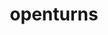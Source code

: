 ---
title: "openturns"
layout: cache
categories: [package, develop]
meta: {"versions": ["1.18", "1.20"], "compilers": ["gcc@=11.1.0"], "oss": ["ubuntu20.04"], "platforms": ["linux"], "targets": ["ppc64le", "x86_64_v3"], "stacks": ["e4s", "e4s-power", "root"], "num_specs": 54, "num_specs_by_stack": {"root": 54, "e4s-power": 7, "e4s": 7}}
spec_details: [{"hash": "natos2bghbhuzfx2x5f6va5p7clmc4u2", "compiler": "gcc@=11.1.0", "versions": ["1.20"], "os": "ubuntu20.04", "platform": "linux", "target": "ppc64le", "variants": ["build_system=cmake", "build_type=Release", "generator=make", "~ipo", "~libxml2", "+python"], "stacks": ["root"], "size": "-", "tarball": "https://binaries.spack.io/develop/build_cache/linux-ubuntu20.04-ppc64le/gcc-11.1.0/openturns-1.20/linux-ubuntu20.04-ppc64le-gcc-11.1.0-openturns-1.20-natos2bghbhuzfx2x5f6va5p7clmc4u2.spack"}, {"hash": "v64pam6p5arxhyikn7lyvzeq2uit3ygt", "compiler": "gcc@=11.1.0", "versions": ["1.18"], "os": "ubuntu20.04", "platform": "linux", "target": "ppc64le", "variants": ["build_system=cmake", "build_type=RelWithDebInfo", "generator=make", "~ipo", "+python"], "stacks": ["root"], "size": "-", "tarball": "https://binaries.spack.io/develop/build_cache/linux-ubuntu20.04-ppc64le/gcc-11.1.0/openturns-1.18/linux-ubuntu20.04-ppc64le-gcc-11.1.0-openturns-1.18-v64pam6p5arxhyikn7lyvzeq2uit3ygt.spack"}, {"hash": "dknt3lvsffkazift7x2zp2fhb5z3kli7", "compiler": "gcc@=11.1.0", "versions": ["1.18"], "os": "ubuntu20.04", "platform": "linux", "target": "ppc64le", "variants": ["build_system=cmake", "build_type=RelWithDebInfo", "generator=make", "~ipo", "+python"], "stacks": ["root"], "size": "-", "tarball": "https://binaries.spack.io/develop/build_cache/linux-ubuntu20.04-ppc64le/gcc-11.1.0/openturns-1.18/linux-ubuntu20.04-ppc64le-gcc-11.1.0-openturns-1.18-dknt3lvsffkazift7x2zp2fhb5z3kli7.spack"}, {"hash": "5pkdmalht6exkvwklhlo5hn5siwuehhb", "compiler": "gcc@=11.1.0", "versions": ["1.20"], "os": "ubuntu20.04", "platform": "linux", "target": "ppc64le", "variants": ["build_system=cmake", "build_type=Release", "generator=make", "~ipo", "~libxml2", "+python"], "stacks": ["root"], "size": "-", "tarball": "https://binaries.spack.io/develop/build_cache/linux-ubuntu20.04-ppc64le/gcc-11.1.0/openturns-1.20/linux-ubuntu20.04-ppc64le-gcc-11.1.0-openturns-1.20-5pkdmalht6exkvwklhlo5hn5siwuehhb.spack"}, {"hash": "2sa6lpmj2lk3ubgi5dbjk2okjrytigq3", "compiler": "gcc@=11.1.0", "versions": ["1.18"], "os": "ubuntu20.04", "platform": "linux", "target": "ppc64le", "variants": ["build_system=cmake", "build_type=RelWithDebInfo", "generator=make", "~ipo", "+python"], "stacks": ["root"], "size": "-", "tarball": "https://binaries.spack.io/develop/build_cache/linux-ubuntu20.04-ppc64le/gcc-11.1.0/openturns-1.18/linux-ubuntu20.04-ppc64le-gcc-11.1.0-openturns-1.18-2sa6lpmj2lk3ubgi5dbjk2okjrytigq3.spack"}, {"hash": "632fip54ok6w4jpr7hp4yzdfet7bvlyg", "compiler": "gcc@=11.1.0", "versions": ["1.20"], "os": "ubuntu20.04", "platform": "linux", "target": "ppc64le", "variants": ["build_system=cmake", "build_type=Release", "generator=make", "~ipo", "~libxml2", "+python"], "stacks": ["root", "e4s-power"], "size": "-", "tarball": "https://binaries.spack.io/develop/build_cache/linux-ubuntu20.04-ppc64le/gcc-11.1.0/openturns-1.20/linux-ubuntu20.04-ppc64le-gcc-11.1.0-openturns-1.20-632fip54ok6w4jpr7hp4yzdfet7bvlyg.spack"}, {"hash": "53abjll4q4zesk2cw45nbpm4ejtyvld4", "compiler": "gcc@=11.1.0", "versions": ["1.20"], "os": "ubuntu20.04", "platform": "linux", "target": "ppc64le", "variants": ["build_system=cmake", "build_type=Release", "generator=make", "~ipo", "~libxml2", "+python"], "stacks": ["root", "e4s-power"], "size": "-", "tarball": "https://binaries.spack.io/develop/build_cache/linux-ubuntu20.04-ppc64le/gcc-11.1.0/openturns-1.20/linux-ubuntu20.04-ppc64le-gcc-11.1.0-openturns-1.20-53abjll4q4zesk2cw45nbpm4ejtyvld4.spack"}, {"hash": "adkzvlkhxm5r5oi5clopcc7s6nj7bqbc", "compiler": "gcc@=11.1.0", "versions": ["1.20"], "os": "ubuntu20.04", "platform": "linux", "target": "ppc64le", "variants": ["build_system=cmake", "build_type=Release", "generator=make", "~ipo", "~libxml2", "+python"], "stacks": ["root"], "size": "-", "tarball": "https://binaries.spack.io/develop/build_cache/linux-ubuntu20.04-ppc64le/gcc-11.1.0/openturns-1.20/linux-ubuntu20.04-ppc64le-gcc-11.1.0-openturns-1.20-adkzvlkhxm5r5oi5clopcc7s6nj7bqbc.spack"}, {"hash": "c2cf2kx6kaf6shg5i2nkhnbmr5s6habm", "compiler": "gcc@=11.1.0", "versions": ["1.20"], "os": "ubuntu20.04", "platform": "linux", "target": "ppc64le", "variants": ["build_system=cmake", "build_type=Release", "generator=make", "~ipo", "~libxml2", "+python"], "stacks": ["root"], "size": "-", "tarball": "https://binaries.spack.io/develop/build_cache/linux-ubuntu20.04-ppc64le/gcc-11.1.0/openturns-1.20/linux-ubuntu20.04-ppc64le-gcc-11.1.0-openturns-1.20-c2cf2kx6kaf6shg5i2nkhnbmr5s6habm.spack"}, {"hash": "g4y5ll6krqlxnuuo2pvckow4d6ponmvo", "compiler": "gcc@=11.1.0", "versions": ["1.20"], "os": "ubuntu20.04", "platform": "linux", "target": "ppc64le", "variants": ["build_system=cmake", "build_type=Release", "generator=make", "~ipo", "~libxml2", "+python"], "stacks": ["root"], "size": "-", "tarball": "https://binaries.spack.io/develop/build_cache/linux-ubuntu20.04-ppc64le/gcc-11.1.0/openturns-1.20/linux-ubuntu20.04-ppc64le-gcc-11.1.0-openturns-1.20-g4y5ll6krqlxnuuo2pvckow4d6ponmvo.spack"}, {"hash": "xgkpzuxcyh6l2kecdv6zyzlx46ytdzwo", "compiler": "gcc@=11.1.0", "versions": ["1.20"], "os": "ubuntu20.04", "platform": "linux", "target": "ppc64le", "variants": ["build_system=cmake", "build_type=Release", "generator=make", "~ipo", "~libxml2", "+python"], "stacks": ["root"], "size": "-", "tarball": "https://binaries.spack.io/develop/build_cache/linux-ubuntu20.04-ppc64le/gcc-11.1.0/openturns-1.20/linux-ubuntu20.04-ppc64le-gcc-11.1.0-openturns-1.20-xgkpzuxcyh6l2kecdv6zyzlx46ytdzwo.spack"}, {"hash": "ygjplyx2skohubu5hxrcde7m372kmshc", "compiler": "gcc@=11.1.0", "versions": ["1.20"], "os": "ubuntu20.04", "platform": "linux", "target": "ppc64le", "variants": ["build_system=cmake", "build_type=Release", "generator=make", "~ipo", "~libxml2", "+python"], "stacks": ["root"], "size": "-", "tarball": "https://binaries.spack.io/develop/build_cache/linux-ubuntu20.04-ppc64le/gcc-11.1.0/openturns-1.20/linux-ubuntu20.04-ppc64le-gcc-11.1.0-openturns-1.20-ygjplyx2skohubu5hxrcde7m372kmshc.spack"}, {"hash": "x5savb4vymwzcoopkbevfcxebytnqy35", "compiler": "gcc@=11.1.0", "versions": ["1.20"], "os": "ubuntu20.04", "platform": "linux", "target": "ppc64le", "variants": ["build_system=cmake", "build_type=Release", "generator=make", "~ipo", "~libxml2", "+python"], "stacks": ["root"], "size": "-", "tarball": "https://binaries.spack.io/develop/build_cache/linux-ubuntu20.04-ppc64le/gcc-11.1.0/openturns-1.20/linux-ubuntu20.04-ppc64le-gcc-11.1.0-openturns-1.20-x5savb4vymwzcoopkbevfcxebytnqy35.spack"}, {"hash": "c6fhdtnboiut24ccxfndd5hewmwiyptc", "compiler": "gcc@=11.1.0", "versions": ["1.18"], "os": "ubuntu20.04", "platform": "linux", "target": "ppc64le", "variants": ["build_system=cmake", "build_type=RelWithDebInfo", "generator=make", "~ipo", "+python"], "stacks": ["root"], "size": "-", "tarball": "https://binaries.spack.io/develop/build_cache/linux-ubuntu20.04-ppc64le/gcc-11.1.0/openturns-1.18/linux-ubuntu20.04-ppc64le-gcc-11.1.0-openturns-1.18-c6fhdtnboiut24ccxfndd5hewmwiyptc.spack"}, {"hash": "irdvl3mp3q3imreghhdlt2ecdplllxjq", "compiler": "gcc@=11.1.0", "versions": ["1.20"], "os": "ubuntu20.04", "platform": "linux", "target": "ppc64le", "variants": ["build_system=cmake", "build_type=Release", "generator=make", "~ipo", "~libxml2", "+python"], "stacks": ["root", "e4s-power"], "size": "-", "tarball": "https://binaries.spack.io/develop/build_cache/linux-ubuntu20.04-ppc64le/gcc-11.1.0/openturns-1.20/linux-ubuntu20.04-ppc64le-gcc-11.1.0-openturns-1.20-irdvl3mp3q3imreghhdlt2ecdplllxjq.spack"}, {"hash": "sgtvlffspmc2cq75eli33d5xus2or3mn", "compiler": "gcc@=11.1.0", "versions": ["1.20"], "os": "ubuntu20.04", "platform": "linux", "target": "ppc64le", "variants": ["build_system=cmake", "build_type=Release", "generator=make", "~ipo", "~libxml2", "+python"], "stacks": ["root"], "size": "-", "tarball": "https://binaries.spack.io/develop/build_cache/linux-ubuntu20.04-ppc64le/gcc-11.1.0/openturns-1.20/linux-ubuntu20.04-ppc64le-gcc-11.1.0-openturns-1.20-sgtvlffspmc2cq75eli33d5xus2or3mn.spack"}, {"hash": "kbrj7sudcjdda45ju7bgs6mztwcqz3iw", "compiler": "gcc@=11.1.0", "versions": ["1.20"], "os": "ubuntu20.04", "platform": "linux", "target": "ppc64le", "variants": ["build_system=cmake", "build_type=Release", "generator=make", "~ipo", "~libxml2", "+python"], "stacks": ["root", "e4s-power"], "size": "-", "tarball": "https://binaries.spack.io/develop/build_cache/linux-ubuntu20.04-ppc64le/gcc-11.1.0/openturns-1.20/linux-ubuntu20.04-ppc64le-gcc-11.1.0-openturns-1.20-kbrj7sudcjdda45ju7bgs6mztwcqz3iw.spack"}, {"hash": "fop6v3kzgstg5pjraky5akffisjq6lqz", "compiler": "gcc@=11.1.0", "versions": ["1.20"], "os": "ubuntu20.04", "platform": "linux", "target": "ppc64le", "variants": ["build_system=cmake", "build_type=Release", "generator=make", "~ipo", "~libxml2", "+python"], "stacks": ["root"], "size": "-", "tarball": "https://binaries.spack.io/develop/build_cache/linux-ubuntu20.04-ppc64le/gcc-11.1.0/openturns-1.20/linux-ubuntu20.04-ppc64le-gcc-11.1.0-openturns-1.20-fop6v3kzgstg5pjraky5akffisjq6lqz.spack"}, {"hash": "hkrw4grcvpfyuzq2245fgxmaomaxuvfe", "compiler": "gcc@=11.1.0", "versions": ["1.18"], "os": "ubuntu20.04", "platform": "linux", "target": "ppc64le", "variants": ["build_system=cmake", "build_type=Release", "generator=make", "~ipo", "+python"], "stacks": ["root"], "size": "-", "tarball": "https://binaries.spack.io/develop/build_cache/linux-ubuntu20.04-ppc64le/gcc-11.1.0/openturns-1.18/linux-ubuntu20.04-ppc64le-gcc-11.1.0-openturns-1.18-hkrw4grcvpfyuzq2245fgxmaomaxuvfe.spack"}, {"hash": "y33mwe2koiymsn6f4qw4l3nvgogd426u", "compiler": "gcc@=11.1.0", "versions": ["1.20"], "os": "ubuntu20.04", "platform": "linux", "target": "ppc64le", "variants": ["build_system=cmake", "build_type=Release", "generator=make", "~ipo", "~libxml2", "+python"], "stacks": ["root"], "size": "-", "tarball": "https://binaries.spack.io/develop/build_cache/linux-ubuntu20.04-ppc64le/gcc-11.1.0/openturns-1.20/linux-ubuntu20.04-ppc64le-gcc-11.1.0-openturns-1.20-y33mwe2koiymsn6f4qw4l3nvgogd426u.spack"}, {"hash": "smplpz53yres5phmxwks354huhjrjrah", "compiler": "gcc@=11.1.0", "versions": ["1.20"], "os": "ubuntu20.04", "platform": "linux", "target": "ppc64le", "variants": ["build_system=cmake", "build_type=Release", "generator=make", "~ipo", "~libxml2", "+python"], "stacks": ["root"], "size": "-", "tarball": "https://binaries.spack.io/develop/build_cache/linux-ubuntu20.04-ppc64le/gcc-11.1.0/openturns-1.20/linux-ubuntu20.04-ppc64le-gcc-11.1.0-openturns-1.20-smplpz53yres5phmxwks354huhjrjrah.spack"}, {"hash": "no7m32aldcirouhjbs7l3cath7rmtltd", "compiler": "gcc@=11.1.0", "versions": ["1.20"], "os": "ubuntu20.04", "platform": "linux", "target": "ppc64le", "variants": ["build_system=cmake", "build_type=Release", "generator=make", "~ipo", "~libxml2", "+python"], "stacks": ["root"], "size": "-", "tarball": "https://binaries.spack.io/develop/build_cache/linux-ubuntu20.04-ppc64le/gcc-11.1.0/openturns-1.20/linux-ubuntu20.04-ppc64le-gcc-11.1.0-openturns-1.20-no7m32aldcirouhjbs7l3cath7rmtltd.spack"}, {"hash": "kbz2gcsrry34ol752dbv5u7phzsfbwac", "compiler": "gcc@=11.1.0", "versions": ["1.20"], "os": "ubuntu20.04", "platform": "linux", "target": "ppc64le", "variants": ["build_system=cmake", "build_type=Release", "generator=make", "~ipo", "~libxml2", "+python"], "stacks": ["root", "e4s-power"], "size": "-", "tarball": "https://binaries.spack.io/develop/build_cache/linux-ubuntu20.04-ppc64le/gcc-11.1.0/openturns-1.20/linux-ubuntu20.04-ppc64le-gcc-11.1.0-openturns-1.20-kbz2gcsrry34ol752dbv5u7phzsfbwac.spack"}, {"hash": "25bvp6oxq3nazr3tlkwbkbs6cklplqmd", "compiler": "gcc@=11.1.0", "versions": ["1.20"], "os": "ubuntu20.04", "platform": "linux", "target": "ppc64le", "variants": ["build_system=cmake", "build_type=Release", "generator=make", "~ipo", "~libxml2", "+python"], "stacks": ["root", "e4s-power"], "size": "-", "tarball": "https://binaries.spack.io/develop/build_cache/linux-ubuntu20.04-ppc64le/gcc-11.1.0/openturns-1.20/linux-ubuntu20.04-ppc64le-gcc-11.1.0-openturns-1.20-25bvp6oxq3nazr3tlkwbkbs6cklplqmd.spack"}, {"hash": "xbqhkdoz4oweyllmg7xeaznjqt4lox64", "compiler": "gcc@=11.1.0", "versions": ["1.18"], "os": "ubuntu20.04", "platform": "linux", "target": "ppc64le", "variants": ["build_system=cmake", "build_type=Release", "generator=make", "~ipo", "+python"], "stacks": ["root"], "size": "-", "tarball": "https://binaries.spack.io/develop/build_cache/linux-ubuntu20.04-ppc64le/gcc-11.1.0/openturns-1.18/linux-ubuntu20.04-ppc64le-gcc-11.1.0-openturns-1.18-xbqhkdoz4oweyllmg7xeaznjqt4lox64.spack"}, {"hash": "ysxvkd6ywfcf6z5fu2wbsy67wkbvuk4t", "compiler": "gcc@=11.1.0", "versions": ["1.20"], "os": "ubuntu20.04", "platform": "linux", "target": "ppc64le", "variants": ["build_system=cmake", "build_type=Release", "generator=make", "~ipo", "~libxml2", "+python"], "stacks": ["root", "e4s-power"], "size": "-", "tarball": "https://binaries.spack.io/develop/build_cache/linux-ubuntu20.04-ppc64le/gcc-11.1.0/openturns-1.20/linux-ubuntu20.04-ppc64le-gcc-11.1.0-openturns-1.20-ysxvkd6ywfcf6z5fu2wbsy67wkbvuk4t.spack"}, {"hash": "25vg3sdmioybn26vssnpqda4bdwq5sej", "compiler": "gcc@=11.1.0", "versions": ["1.20"], "os": "ubuntu20.04", "platform": "linux", "target": "ppc64le", "variants": ["build_system=cmake", "build_type=Release", "generator=make", "~ipo", "~libxml2", "+python"], "stacks": ["root"], "size": "-", "tarball": "https://binaries.spack.io/develop/build_cache/linux-ubuntu20.04-ppc64le/gcc-11.1.0/openturns-1.20/linux-ubuntu20.04-ppc64le-gcc-11.1.0-openturns-1.20-25vg3sdmioybn26vssnpqda4bdwq5sej.spack"}, {"hash": "32odhegnd3sphtk4br7mrh65mxs5n2fd", "compiler": "gcc@=11.1.0", "versions": ["1.20"], "os": "ubuntu20.04", "platform": "linux", "target": "x86_64_v3", "variants": ["build_system=cmake", "build_type=Release", "generator=make", "~ipo", "~libxml2", "+python"], "stacks": ["root"], "size": "-", "tarball": "https://binaries.spack.io/develop/build_cache/linux-ubuntu20.04-x86_64_v3/gcc-11.1.0/openturns-1.20/linux-ubuntu20.04-x86_64_v3-gcc-11.1.0-openturns-1.20-32odhegnd3sphtk4br7mrh65mxs5n2fd.spack"}, {"hash": "55lezghaqpagofbzlw2ldvqdn26to7yh", "compiler": "gcc@=11.1.0", "versions": ["1.18"], "os": "ubuntu20.04", "platform": "linux", "target": "x86_64_v3", "variants": ["build_system=cmake", "build_type=RelWithDebInfo", "generator=make", "~ipo", "+python"], "stacks": ["root"], "size": "-", "tarball": "https://binaries.spack.io/develop/build_cache/linux-ubuntu20.04-x86_64_v3/gcc-11.1.0/openturns-1.18/linux-ubuntu20.04-x86_64_v3-gcc-11.1.0-openturns-1.18-55lezghaqpagofbzlw2ldvqdn26to7yh.spack"}, {"hash": "wweiev633wwvz47muymbu64et3mbezvf", "compiler": "gcc@=11.1.0", "versions": ["1.18"], "os": "ubuntu20.04", "platform": "linux", "target": "x86_64_v3", "variants": ["build_system=cmake", "build_type=RelWithDebInfo", "generator=make", "~ipo", "+python"], "stacks": ["root"], "size": "-", "tarball": "https://binaries.spack.io/develop/build_cache/linux-ubuntu20.04-x86_64_v3/gcc-11.1.0/openturns-1.18/linux-ubuntu20.04-x86_64_v3-gcc-11.1.0-openturns-1.18-wweiev633wwvz47muymbu64et3mbezvf.spack"}, {"hash": "ivlgaiquehulde6lcgvahv3x2fdpq37w", "compiler": "gcc@=11.1.0", "versions": ["1.18"], "os": "ubuntu20.04", "platform": "linux", "target": "x86_64_v3", "variants": ["build_system=cmake", "build_type=RelWithDebInfo", "generator=make", "~ipo", "+python"], "stacks": ["root"], "size": "-", "tarball": "https://binaries.spack.io/develop/build_cache/linux-ubuntu20.04-x86_64_v3/gcc-11.1.0/openturns-1.18/linux-ubuntu20.04-x86_64_v3-gcc-11.1.0-openturns-1.18-ivlgaiquehulde6lcgvahv3x2fdpq37w.spack"}, {"hash": "2ifvv6qbao3afpqdgegf22mcubavtqae", "compiler": "gcc@=11.1.0", "versions": ["1.20"], "os": "ubuntu20.04", "platform": "linux", "target": "x86_64_v3", "variants": ["build_system=cmake", "build_type=Release", "generator=make", "~ipo", "~libxml2", "+python"], "stacks": ["root"], "size": "-", "tarball": "https://binaries.spack.io/develop/build_cache/linux-ubuntu20.04-x86_64_v3/gcc-11.1.0/openturns-1.20/linux-ubuntu20.04-x86_64_v3-gcc-11.1.0-openturns-1.20-2ifvv6qbao3afpqdgegf22mcubavtqae.spack"}, {"hash": "vwdno7rsxqvwppjxtxag4qgixx3dkx72", "compiler": "gcc@=11.1.0", "versions": ["1.20"], "os": "ubuntu20.04", "platform": "linux", "target": "x86_64_v3", "variants": ["build_system=cmake", "build_type=Release", "generator=make", "~ipo", "~libxml2", "+python"], "stacks": ["root", "e4s"], "size": "-", "tarball": "https://binaries.spack.io/develop/build_cache/linux-ubuntu20.04-x86_64_v3/gcc-11.1.0/openturns-1.20/linux-ubuntu20.04-x86_64_v3-gcc-11.1.0-openturns-1.20-vwdno7rsxqvwppjxtxag4qgixx3dkx72.spack"}, {"hash": "3hznbj5ulb2dyqlpai2vm5gh5nnzjotq", "compiler": "gcc@=11.1.0", "versions": ["1.20"], "os": "ubuntu20.04", "platform": "linux", "target": "x86_64_v3", "variants": ["build_system=cmake", "build_type=Release", "generator=make", "~ipo", "~libxml2", "+python"], "stacks": ["root"], "size": "-", "tarball": "https://binaries.spack.io/develop/build_cache/linux-ubuntu20.04-x86_64_v3/gcc-11.1.0/openturns-1.20/linux-ubuntu20.04-x86_64_v3-gcc-11.1.0-openturns-1.20-3hznbj5ulb2dyqlpai2vm5gh5nnzjotq.spack"}, {"hash": "mmllz7uxvayy6jnv7eiy446jixyw2ns4", "compiler": "gcc@=11.1.0", "versions": ["1.20"], "os": "ubuntu20.04", "platform": "linux", "target": "x86_64_v3", "variants": ["build_system=cmake", "build_type=Release", "generator=make", "~ipo", "~libxml2", "+python"], "stacks": ["root"], "size": "-", "tarball": "https://binaries.spack.io/develop/build_cache/linux-ubuntu20.04-x86_64_v3/gcc-11.1.0/openturns-1.20/linux-ubuntu20.04-x86_64_v3-gcc-11.1.0-openturns-1.20-mmllz7uxvayy6jnv7eiy446jixyw2ns4.spack"}, {"hash": "5kdygckuhktk6ljwd2gfssq42donem6e", "compiler": "gcc@=11.1.0", "versions": ["1.20"], "os": "ubuntu20.04", "platform": "linux", "target": "x86_64_v3", "variants": ["build_system=cmake", "build_type=Release", "generator=make", "~ipo", "~libxml2", "+python"], "stacks": ["root"], "size": "-", "tarball": "https://binaries.spack.io/develop/build_cache/linux-ubuntu20.04-x86_64_v3/gcc-11.1.0/openturns-1.20/linux-ubuntu20.04-x86_64_v3-gcc-11.1.0-openturns-1.20-5kdygckuhktk6ljwd2gfssq42donem6e.spack"}, {"hash": "axamdcxphxhtw3jen45jnq5t2jtimjx6", "compiler": "gcc@=11.1.0", "versions": ["1.20"], "os": "ubuntu20.04", "platform": "linux", "target": "x86_64_v3", "variants": ["build_system=cmake", "build_type=Release", "generator=make", "~ipo", "~libxml2", "+python"], "stacks": ["root"], "size": "-", "tarball": "https://binaries.spack.io/develop/build_cache/linux-ubuntu20.04-x86_64_v3/gcc-11.1.0/openturns-1.20/linux-ubuntu20.04-x86_64_v3-gcc-11.1.0-openturns-1.20-axamdcxphxhtw3jen45jnq5t2jtimjx6.spack"}, {"hash": "c6efswm4pcgk6cjox5vodzqpsr4g3alh", "compiler": "gcc@=11.1.0", "versions": ["1.20"], "os": "ubuntu20.04", "platform": "linux", "target": "x86_64_v3", "variants": ["build_system=cmake", "build_type=Release", "generator=make", "~ipo", "~libxml2", "+python"], "stacks": ["root"], "size": "-", "tarball": "https://binaries.spack.io/develop/build_cache/linux-ubuntu20.04-x86_64_v3/gcc-11.1.0/openturns-1.20/linux-ubuntu20.04-x86_64_v3-gcc-11.1.0-openturns-1.20-c6efswm4pcgk6cjox5vodzqpsr4g3alh.spack"}, {"hash": "ujrmsu222t57xdwoktznpj7v5psi5fny", "compiler": "gcc@=11.1.0", "versions": ["1.20"], "os": "ubuntu20.04", "platform": "linux", "target": "x86_64_v3", "variants": ["build_system=cmake", "build_type=Release", "generator=make", "~ipo", "~libxml2", "+python"], "stacks": ["root"], "size": "-", "tarball": "https://binaries.spack.io/develop/build_cache/linux-ubuntu20.04-x86_64_v3/gcc-11.1.0/openturns-1.20/linux-ubuntu20.04-x86_64_v3-gcc-11.1.0-openturns-1.20-ujrmsu222t57xdwoktznpj7v5psi5fny.spack"}, {"hash": "7n5uiuid5eu5qghjkkmk3loy62eacwit", "compiler": "gcc@=11.1.0", "versions": ["1.20"], "os": "ubuntu20.04", "platform": "linux", "target": "x86_64_v3", "variants": ["build_system=cmake", "build_type=Release", "generator=make", "~ipo", "~libxml2", "+python"], "stacks": ["root", "e4s"], "size": "-", "tarball": "https://binaries.spack.io/develop/build_cache/linux-ubuntu20.04-x86_64_v3/gcc-11.1.0/openturns-1.20/linux-ubuntu20.04-x86_64_v3-gcc-11.1.0-openturns-1.20-7n5uiuid5eu5qghjkkmk3loy62eacwit.spack"}, {"hash": "52vk66y6y64xf7r2p3jmn4a3ounksopu", "compiler": "gcc@=11.1.0", "versions": ["1.18"], "os": "ubuntu20.04", "platform": "linux", "target": "x86_64_v3", "variants": ["build_system=cmake", "build_type=RelWithDebInfo", "generator=make", "~ipo", "+python"], "stacks": ["root"], "size": "-", "tarball": "https://binaries.spack.io/develop/build_cache/linux-ubuntu20.04-x86_64_v3/gcc-11.1.0/openturns-1.18/linux-ubuntu20.04-x86_64_v3-gcc-11.1.0-openturns-1.18-52vk66y6y64xf7r2p3jmn4a3ounksopu.spack"}, {"hash": "6nlb36lfsrycgld6whlzb22afdd23bbk", "compiler": "gcc@=11.1.0", "versions": ["1.20"], "os": "ubuntu20.04", "platform": "linux", "target": "x86_64_v3", "variants": ["build_system=cmake", "build_type=Release", "generator=make", "~ipo", "~libxml2", "+python"], "stacks": ["root"], "size": "-", "tarball": "https://binaries.spack.io/develop/build_cache/linux-ubuntu20.04-x86_64_v3/gcc-11.1.0/openturns-1.20/linux-ubuntu20.04-x86_64_v3-gcc-11.1.0-openturns-1.20-6nlb36lfsrycgld6whlzb22afdd23bbk.spack"}, {"hash": "xljn6mizu5qwqwv3zuac467ga4ylvumr", "compiler": "gcc@=11.1.0", "versions": ["1.20"], "os": "ubuntu20.04", "platform": "linux", "target": "x86_64_v3", "variants": ["build_system=cmake", "build_type=Release", "generator=make", "~ipo", "~libxml2", "+python"], "stacks": ["root"], "size": "-", "tarball": "https://binaries.spack.io/develop/build_cache/linux-ubuntu20.04-x86_64_v3/gcc-11.1.0/openturns-1.20/linux-ubuntu20.04-x86_64_v3-gcc-11.1.0-openturns-1.20-xljn6mizu5qwqwv3zuac467ga4ylvumr.spack"}, {"hash": "7lnyfyghw6dobnxnh4ozyenpyj35ewpb", "compiler": "gcc@=11.1.0", "versions": ["1.20"], "os": "ubuntu20.04", "platform": "linux", "target": "x86_64_v3", "variants": ["build_system=cmake", "build_type=Release", "generator=make", "~ipo", "~libxml2", "+python"], "stacks": ["root"], "size": "-", "tarball": "https://binaries.spack.io/develop/build_cache/linux-ubuntu20.04-x86_64_v3/gcc-11.1.0/openturns-1.20/linux-ubuntu20.04-x86_64_v3-gcc-11.1.0-openturns-1.20-7lnyfyghw6dobnxnh4ozyenpyj35ewpb.spack"}, {"hash": "2wdnrwxcumyxbe7nf73lhgzou7jtqemb", "compiler": "gcc@=11.1.0", "versions": ["1.20"], "os": "ubuntu20.04", "platform": "linux", "target": "x86_64_v3", "variants": ["build_system=cmake", "build_type=Release", "generator=make", "~ipo", "~libxml2", "+python"], "stacks": ["root", "e4s"], "size": "-", "tarball": "https://binaries.spack.io/develop/build_cache/linux-ubuntu20.04-x86_64_v3/gcc-11.1.0/openturns-1.20/linux-ubuntu20.04-x86_64_v3-gcc-11.1.0-openturns-1.20-2wdnrwxcumyxbe7nf73lhgzou7jtqemb.spack"}, {"hash": "4v4qe4ijlkxmhrh6iviukpmubhb5hvve", "compiler": "gcc@=11.1.0", "versions": ["1.20"], "os": "ubuntu20.04", "platform": "linux", "target": "x86_64_v3", "variants": ["build_system=cmake", "build_type=Release", "generator=make", "~ipo", "~libxml2", "+python"], "stacks": ["root"], "size": "-", "tarball": "https://binaries.spack.io/develop/build_cache/linux-ubuntu20.04-x86_64_v3/gcc-11.1.0/openturns-1.20/linux-ubuntu20.04-x86_64_v3-gcc-11.1.0-openturns-1.20-4v4qe4ijlkxmhrh6iviukpmubhb5hvve.spack"}, {"hash": "tkqjesv25thgk4idrryyqrq2vjzeq62u", "compiler": "gcc@=11.1.0", "versions": ["1.20"], "os": "ubuntu20.04", "platform": "linux", "target": "x86_64_v3", "variants": ["build_system=cmake", "build_type=Release", "generator=make", "~ipo", "~libxml2", "+python"], "stacks": ["root", "e4s"], "size": "-", "tarball": "https://binaries.spack.io/develop/build_cache/linux-ubuntu20.04-x86_64_v3/gcc-11.1.0/openturns-1.20/linux-ubuntu20.04-x86_64_v3-gcc-11.1.0-openturns-1.20-tkqjesv25thgk4idrryyqrq2vjzeq62u.spack"}, {"hash": "awmkgisqalluxnp6kbuc6tdkg2tx7sgv", "compiler": "gcc@=11.1.0", "versions": ["1.20"], "os": "ubuntu20.04", "platform": "linux", "target": "x86_64_v3", "variants": ["build_system=cmake", "build_type=Release", "generator=make", "~ipo", "~libxml2", "+python"], "stacks": ["root"], "size": "-", "tarball": "https://binaries.spack.io/develop/build_cache/linux-ubuntu20.04-x86_64_v3/gcc-11.1.0/openturns-1.20/linux-ubuntu20.04-x86_64_v3-gcc-11.1.0-openturns-1.20-awmkgisqalluxnp6kbuc6tdkg2tx7sgv.spack"}, {"hash": "h2qp6cm2x372oc7d5gvu7nioexnja2mw", "compiler": "gcc@=11.1.0", "versions": ["1.18"], "os": "ubuntu20.04", "platform": "linux", "target": "x86_64_v3", "variants": ["build_system=cmake", "build_type=Release", "generator=make", "~ipo", "+python"], "stacks": ["root"], "size": "-", "tarball": "https://binaries.spack.io/develop/build_cache/linux-ubuntu20.04-x86_64_v3/gcc-11.1.0/openturns-1.18/linux-ubuntu20.04-x86_64_v3-gcc-11.1.0-openturns-1.18-h2qp6cm2x372oc7d5gvu7nioexnja2mw.spack"}, {"hash": "3ra63x7xzqzzp7grpqrgrf6zsja5frja", "compiler": "gcc@=11.1.0", "versions": ["1.20"], "os": "ubuntu20.04", "platform": "linux", "target": "x86_64_v3", "variants": ["build_system=cmake", "build_type=Release", "generator=make", "~ipo", "~libxml2", "+python"], "stacks": ["root", "e4s"], "size": "-", "tarball": "https://binaries.spack.io/develop/build_cache/linux-ubuntu20.04-x86_64_v3/gcc-11.1.0/openturns-1.20/linux-ubuntu20.04-x86_64_v3-gcc-11.1.0-openturns-1.20-3ra63x7xzqzzp7grpqrgrf6zsja5frja.spack"}, {"hash": "k6yihcea3k6lnuzkkpgmliedqyolnb7t", "compiler": "gcc@=11.1.0", "versions": ["1.20"], "os": "ubuntu20.04", "platform": "linux", "target": "x86_64_v3", "variants": ["build_system=cmake", "build_type=Release", "generator=make", "~ipo", "~libxml2", "+python"], "stacks": ["root", "e4s"], "size": "-", "tarball": "https://binaries.spack.io/develop/build_cache/linux-ubuntu20.04-x86_64_v3/gcc-11.1.0/openturns-1.20/linux-ubuntu20.04-x86_64_v3-gcc-11.1.0-openturns-1.20-k6yihcea3k6lnuzkkpgmliedqyolnb7t.spack"}, {"hash": "t7b3yoz2wgad57hf5t2m25rahhfmloke", "compiler": "gcc@=11.1.0", "versions": ["1.18"], "os": "ubuntu20.04", "platform": "linux", "target": "x86_64_v3", "variants": ["build_system=cmake", "build_type=Release", "generator=make", "~ipo", "+python"], "stacks": ["root"], "size": "-", "tarball": "https://binaries.spack.io/develop/build_cache/linux-ubuntu20.04-x86_64_v3/gcc-11.1.0/openturns-1.18/linux-ubuntu20.04-x86_64_v3-gcc-11.1.0-openturns-1.18-t7b3yoz2wgad57hf5t2m25rahhfmloke.spack"}, {"hash": "frr6kyxc4thkegao6hc2ghrf2p5dhbhp", "compiler": "gcc@=11.1.0", "versions": ["1.20"], "os": "ubuntu20.04", "platform": "linux", "target": "x86_64_v3", "variants": ["build_system=cmake", "build_type=Release", "generator=make", "~ipo", "~libxml2", "+python"], "stacks": ["root", "e4s"], "size": "-", "tarball": "https://binaries.spack.io/develop/build_cache/linux-ubuntu20.04-x86_64_v3/gcc-11.1.0/openturns-1.20/linux-ubuntu20.04-x86_64_v3-gcc-11.1.0-openturns-1.20-frr6kyxc4thkegao6hc2ghrf2p5dhbhp.spack"}, {"hash": "3ogsrzmiliwmqsxeaesb6rg7t2yclgew", "compiler": "gcc@=11.1.0", "versions": ["1.20"], "os": "ubuntu20.04", "platform": "linux", "target": "x86_64_v3", "variants": ["build_system=cmake", "build_type=Release", "generator=make", "~ipo", "~libxml2", "+python"], "stacks": ["root"], "size": "-", "tarball": "https://binaries.spack.io/develop/build_cache/linux-ubuntu20.04-x86_64_v3/gcc-11.1.0/openturns-1.20/linux-ubuntu20.04-x86_64_v3-gcc-11.1.0-openturns-1.20-3ogsrzmiliwmqsxeaesb6rg7t2yclgew.spack"}]
---
